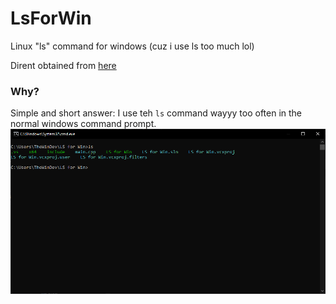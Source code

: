 # LsForWin
Linux "ls" command for windows (cuz i use ls too much lol)

Dirent obtained from [here](https://github.com/tronkko/dirent)

### Why?
Simple and short answer: I use teh `ls` command wayyy too often in the normal windows command prompt.
![Ls for Win](https://github.com/twdtech/twdtech/blob/main/imgs/LsForWin-Img.png)
